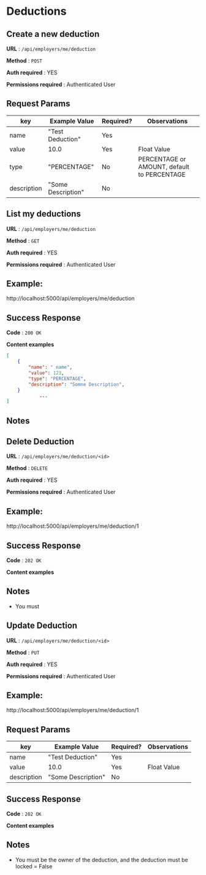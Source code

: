 # Deductions

## Create a new deduction

**URL** : `/api/employers/me/deduction`

**Method** : `POST`

**Auth required** : YES

**Permissions required** : Authenticated User

## Request Params


| key                   | Example Value      | Required?     | Observations         |
| --------------------  | -----------------  | ------------- | -------------------- |
| name                  |  "Test Deduction"  |     Yes       |                      |
| value                 |  10.0              |     Yes       | Float Value          |
| type                  |   "PERCENTAGE"     |     No        |PERCENTAGE or AMOUNT, default to PERCENTAGE  |
| description           |  "Some Description"|     No        |                      |



## List my  deductions

**URL** : `/api/employers/me/deduction`

**Method** : `GET`

**Auth required** : YES

**Permissions required** : Authenticated User

## Example:

http://localhost:5000/api/employers/me/deduction

## Success Response

**Code** : `200 OK`

**Content examples**


```json
[
    {
        "name": " name",
        "value": 123,
        "type": "PERCENTAGE",
        "description": "Somne Description",
    }
            ...
]
```

## Notes


## Delete Deduction

**URL** : `/api/employers/me/deduction/<id>`

**Method** : `DELETE`

**Auth required** : YES

**Permissions required** : Authenticated User

## Example:

http://localhost:5000/api/employers/me/deduction/1

## Success Response

**Code** : `202 OK`

**Content examples**


## Notes

- You must


## Update Deduction

**URL** : `/api/employers/me/deduction/<id>`

**Method** : `PUT`

**Auth required** : YES

**Permissions required** : Authenticated User

## Example:

http://localhost:5000/api/employers/me/deduction/1


## Request Params


| key                   | Example Value      | Required?     | Observations         |
| --------------------  | -----------------  | ------------- | -------------------- |
| name                  |  "Test Deduction"  |     Yes       |                      |
| value                 |  10.0              |     Yes       | Float Value          |
| description           |  "Some Description"|     No        |                      |


## Success Response

**Code** : `202 OK`

**Content examples**


## Notes

- You must be the owner of the deduction, and the deduction must be locked = False